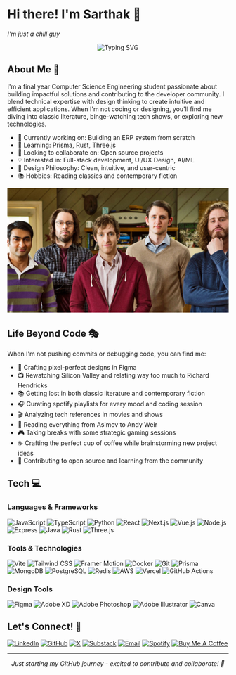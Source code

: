 # Hi there! I'm Sarthak 👋 
*I'm just a chill guy*

<div align="center">
  <img src="https://readme-typing-svg.herokuapp.com?font=Fira+Code&size=25&duration=3000&pause=1000&color=2F81F7&center=true&vCenter=true&width=500&lines=Full+Stack+Developer;UI%2FUX+Designer;AI+%26+ML+Enthusiast;Open+Source+Contributor;Community+Builder" alt="Typing SVG" />
</div>

## About Me 🚀

I'm a final year Computer Science Engineering student passionate about building impactful solutions and contributing to the developer community. I blend technical expertise with design thinking to create intuitive and efficient applications. When I'm not coding or designing, you'll find me diving into classic literature, binge-watching tech shows, or exploring new technologies.

- 🔭 Currently working on: Building an ERP system from scratch
- 🌱 Learning: Prisma, Rust, Three.js
- 👯 Looking to collaborate on: Open source projects
- 💡 Interested in: Full-stack development, UI/UX Design, AI/ML
- 🎨 Design Philosophy: Clean, intuitive, and user-centric
- 📚 Hobbies: Reading classics and contemporary fiction

<div align="center">
  <img src= "sillicon-valley.jpg" />
  <i></i>
</div>

## Life Beyond Code 🎭

When I'm not pushing commits or debugging code, you can find me:

- 🎨 Crafting pixel-perfect designs in Figma
- 📺 Rewatching Silicon Valley and relating way too much to Richard Hendricks
- 📚 Getting lost in both classic literature and contemporary fiction
- 🎧 Curating spotify playlists for every mood and coding session
- 🎬 Analyzing tech references in movies and shows
- 📖 Reading everything from Asimov to Andy Weir
- 🎮 Taking breaks with some strategic gaming sessions
- ☕ Crafting the perfect cup of coffee while brainstorming new project ideas
- 🌱 Contributing to open source and learning from the community

## Tech 💻

### Languages & Frameworks
![JavaScript](https://img.shields.io/badge/-JavaScript-F7DF1E?style=flat-square&logo=javascript&logoColor=black)
![TypeScript](https://img.shields.io/badge/-TypeScript-3178C6?style=flat-square&logo=typescript&logoColor=white)
![Python](https://img.shields.io/badge/-Python-3776AB?style=flat-square&logo=python&logoColor=white)
![React](https://img.shields.io/badge/-React-61DAFB?style=flat-square&logo=react&logoColor=black)
![Next.js](https://img.shields.io/badge/-Next.js-000000?style=flat-square&logo=next.js&logoColor=white)
![Vue.js](https://img.shields.io/badge/-Vue.js-4FC08D?style=flat-square&logo=vue.js&logoColor=white)
![Node.js](https://img.shields.io/badge/-Node.js-339933?style=flat-square&logo=node.js&logoColor=white)
![Express](https://img.shields.io/badge/-Express-000000?style=flat-square&logo=express&logoColor=white)
![Java](https://img.shields.io/badge/-Java-007396?style=flat-square&logo=java&logoColor=white)
![Rust](https://img.shields.io/badge/-Rust-000000?style=flat-square&logo=rust&logoColor=white)
![Three.js](https://img.shields.io/badge/-Three.js-000000?style=flat-square&logo=three.js&logoColor=white)

### Tools & Technologies
![Vite](https://img.shields.io/badge/-Vite-646CFF?style=flat-square&logo=vite&logoColor=white)
![Tailwind CSS](https://img.shields.io/badge/-Tailwind_CSS-06B6D4?style=flat-square&logo=tailwind-css&logoColor=white)
![Framer Motion](https://img.shields.io/badge/-Framer_Motion-0055FF?style=flat-square&logo=framer&logoColor=white)
![Docker](https://img.shields.io/badge/-Docker-2496ED?style=flat-square&logo=docker&logoColor=white)
![Git](https://img.shields.io/badge/-Git-F05032?style=flat-square&logo=git&logoColor=white)
![Prisma](https://img.shields.io/badge/-Prisma-2D3748?style=flat-square&logo=prisma&logoColor=white)
![MongoDB](https://img.shields.io/badge/-MongoDB-47A248?style=flat-square&logo=mongodb&logoColor=white)
![PostgreSQL](https://img.shields.io/badge/-PostgreSQL-336791?style=flat-square&logo=postgresql&logoColor=white)
![Redis](https://img.shields.io/badge/-Redis-DC382D?style=flat-square&logo=redis&logoColor=white)
![AWS](https://img.shields.io/badge/-AWS-232F3E?style=flat-square&logo=amazon-aws&logoColor=white)
![Vercel](https://img.shields.io/badge/-Vercel-000000?style=flat-square&logo=vercel&logoColor=white)
![GitHub Actions](https://img.shields.io/badge/-GitHub_Actions-2088FF?style=flat-square&logo=github-actions&logoColor=white)

### Design Tools
![Figma](https://img.shields.io/badge/-Figma-F24E1E?style=flat-square&logo=figma&logoColor=white)
![Adobe XD](https://img.shields.io/badge/-Adobe_XD-FF61F6?style=flat-square&logo=adobe-xd&logoColor=white)
![Adobe Photoshop](https://img.shields.io/badge/-Photoshop-31A8FF?style=flat-square&logo=adobe-photoshop&logoColor=white)
![Adobe Illustrator](https://img.shields.io/badge/-Illustrator-FF9A00?style=flat-square&logo=adobe-illustrator&logoColor=white)
![Canva](https://img.shields.io/badge/-Canva-00C4CC?style=flat-square&logo=canva&logoColor=white)

## Let's Connect! 🤝

[![LinkedIn](https://img.shields.io/badge/LinkedIn-Sarthak_Shitole-0077B5?style=flat-square&logo=linkedin)](https://linkedin.com/in/sarthakshitole)
[![GitHub](https://img.shields.io/badge/GitHub-Sarthakischill-181717?style=flat-square&logo=github)](https://github.com/Sarthakischill)
[![X](https://img.shields.io/badge/X-Sarthakhuh-000000?style=flat-square&logo=x)](https://x.com/Sarthakhuh)
[![Substack](https://img.shields.io/badge/Substack-sarthakkastack-FF6719?style=flat-square&logo=substack)](https://substack.com/@sarthakkastack)
[![Email](https://img.shields.io/badge/Email-sarthakshitole@gmail.com-D14836?style=flat-square&logo=gmail)](mailto:sarthakshitole@gmail.com)
[![Spotify](https://img.shields.io/badge/Spotify-Sarthak-1DB954?style=flat-square&logo=spotify)](https://open.spotify.com/user/31ejsyaoldtu656s7sgqmb7pikqe?si=fe222c16bca2418d)
[![Buy Me A Coffee](https://img.shields.io/badge/Buy_Me_A_Coffee-Sarths-FFDD00?style=flat-square&logo=buy-me-a-coffee&logoColor=black)](https://www.buymeacoffee.com/Sarths)

---

<div align="center">
  <i>Just starting my GitHub journey - excited to contribute and collaborate! 🚀</i>
</div>
